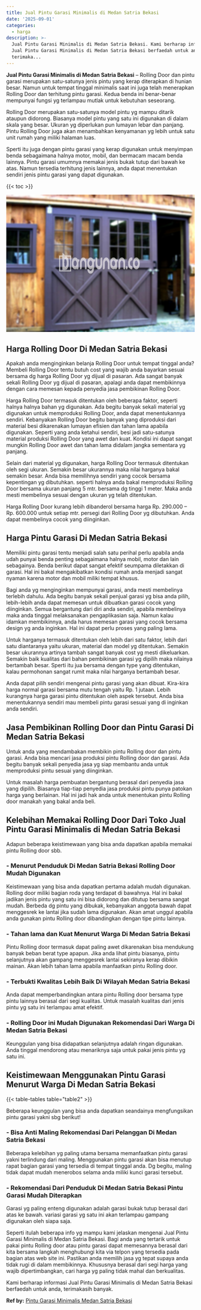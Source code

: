 ```yaml
---
title: Jual Pintu Garasi Minimalis di Medan Satria Bekasi
date: '2025-09-01'
categories:
  - harga
description: >-
  Jual Pintu Garasi Minimalis di Medan Satria Bekasi. Kami berharap informasi
  Jual Pintu Garasi Minimalis di Medan Satria Bekasi berfaedah untuk anda,
  terimaka...
---
```


**Jual Pintu Garasi Minimalis di Medan Satria Bekasi** – Rolling Door dan pintu garasi merupakan satu-satunya jenis pintu yang kerap diterapkan di hunian besar. Namun untuk tempat tinggal minimalis saat ini juga telah menerapkan Rolling Door dan terhitung pintu garasi. Kedua benda ini benar-benar mempunyai fungsi yg terlampau mutlak untuk kebutuhan seseorang.

Rolling Door merupakan satu-satunya model pintu yg mampu ditarik ataupun didorong. Biasanya model pintu yang satu ini digunakan di dalam skala yang besar. Ukuran yg diperlukan pun lumayan lebar dan panjang. Pintu Rolling Door juga akan menambahkan kenyamanan yg lebih untuk satu unit rumah yang miliki halaman luas.

Sperti itu juga dengan pintu garasi yang kerap digunakan untuk menyimpan benda sebagaimana halnya motor, mobil, dan bermacam macam benda lainnya. Pintu garasi umumnya memakai jenis bukak tutup dari bawah ke atas. Namun tersedia terhitung jenis lainnya, anda dapat menentukan sendiri jenis pintu garasi yang dapat digunakan.

{{< toc >}}

![Jual Pintu Garasi Minimalis di Medan Satria Bekasi](/images/pintu-garasi-03.png)

## Harga Rolling Door Di Medan Satria Bekasi

Apakah anda menginginkan belanja Rolling Door untuk tempat tinggal anda? Membeli Rolling Door tentu butuh cost yang wajib anda bayarkan sesuai bersama dg harga Rolling Door yg dijual di pasaran. Ada sangat banyak sekali Rolling Door yg dijual di pasaran, apalagi anda dapat membikinnya dengan cara memesan kepada penyedia jasa pembikinan Rolling Door.

Harga Rolling Door termasuk ditentukan oleh beberapa faktor, seperti halnya halnya bahan yg digunakan. Ada begitu banyak sekali material yg digunakan untuk memproduksi Rolling Door, anda dapat menentukannya sendiri. Kebanyakan Rolling Door begitu banyak yang diproduksi dari material besi dikarenakan lumayan efisien dan tahan lama apabila digunakan. Seperti yang anda ketahui sendiri, besi jadi satu-satunya material produksi Rolling Door yang awet dan kuat. Kondisi ini dapat sangat mungkin Rolling Door awet dan tahan lama didalam jangka sementara yg panjang.

Selain dari material yg digunakan, harga Rolling Door termasuk ditentukan oleh segi ukuran. Semakin besar ukurannya maka nilai harganya bakal semakin besar. Anda bisa memilihnya sendiri yang cocok bersama kepentingan yg dibutuhkan. seperti halnya anda bakal memproduksi Rolling Door bersama ukuran panjang 5 mtr. bersama dg tinggi 1 meter. Maka anda mesti membelinya sesuai dengan ukuran yg telah ditentukan.

Harga Rolling Door kurang lebih dibanderol bersama harga Rp. 290.000 – Rp. 600.000 untuk setiap mtr. persegi dari Rolling Door yg dibutuhkan. Anda dapat membelinya cocok yang diinginkan.

## Harga Pintu Garasi Di Medan Satria Bekasi

Memiliki pintu garasi tentu menjadi salah satu perihal perlu apabila anda udah punyai benda penting sebagaimana halnya mobil, motor dan lain sebagainya. Benda berikut dapat sangat efektif seumpama diletakkan di garasi. Hal ini bakal mengakibatkan kondisi rumah anda menjadi sangat nyaman karena motor dan mobil miliki tempat khusus.

Bagi anda yg menginginkan mempunyai garasi, anda mesti membelinya terlebih dahulu. Ada begitu banyak sekali penjual garasi yg bisa anda pilih, lebih-lebih anda dapat memesan untuk dibuatkan garasi cocok yang diinginkan. Semua bergantung dari diri anda sendiri, apabila membelinya maka anda tinggal melaksanakan pengaplikasian saja. Namun kalau idamkan membikinnya, anda harus memesan garasi yang cocok bersama design yg anda inginkan. Hal ini dapat perlu proses yang paling lama.

Untuk harganya termasuk ditentukan oleh lebih dari satu faktor, lebih dari satu diantaranya yaitu ukuran, material dan model yg ditentukan. Semakin besar ukurannya artinya tambah sangat banyak cost yg mesti dikeluarkan. Semakin baik kualitas dari bahan pembikinan garasi yg dipilih maka nilainya bertambah besar. Sperti itu jua bersama dengan type yang ditentukan, kalau permohonan sangat rumit maka nilai harganya bertambah besar.

Anda dapat pilih sendiri mengenai pintu garasi yang akan dibuat. Kira-kira harga normal garasi bersama mutu tengah yaitu Rp. 1 jutaan. Lebih kurangnya harga garasi pintu ditentukan oleh aspek tersebut. Anda bisa menentukannya sendiri mau membeli pintu garasi sesuai yang di inginkan anda sendiri.

## Jasa Pembikinan Rolling Door dan Pintu Garasi Di Medan Satria Bekasi

Untuk anda yang mendambakan membikin pintu Rolling door dan pintu garasi. Anda bisa mencari jasa produksi pintu Rolling door dan garasi. Ada begitu banyak sekali penyedia jasa yg siap membantu anda untuk memproduksi pintu sesuai yang diinginkan.

Untuk masalah harga pembuatan bergantung berasal dari penyedia jasa yang dipilih. Biasanya tiap-tiap penyedia jasa produksi pintu punya patokan harga yang berlainan. Hal ini jadi hak anda untuk menentukan pintu Rolling door manakah yang bakal anda beli.

## Kelebihan Memakai Rolling Door Dari Toko Jual Pintu Garasi Minimalis di Medan Satria Bekasi

Adapun beberapa keistimewaan yang bisa anda dapatkan apabila memakai pintu Rolling door sbb.

### \- Menurut Penduduk Di Medan Satria Bekasi Rolling Door Mudah Digunakan

Keistimewaan yang bisa anda dapatkan pertama adalah mudah digunakan. Rolling door miliki bagian roda yang terdapat di bawahnya. Hal ini bakal jadikan jenis pintu yang satu ini bisa didorong dan ditutup bersama sangat mudah. Berbeda dg pintu yang dibukak, kebanyakan anggota bawah dapat menggesrek ke lantai jika sudah lama digunakan. Akan amat unggul apabila anda gunakan pintu Rolling door dibandingkan dengan tipe pintu lainnya.

### \- Tahan lama dan Kuat Menurut Warga Di Medan Satria Bekasi

Pintu Rolling door termasuk dapat paling awet dikarenakan bisa mendukung banyak beban berat type apapun. Jika anda lihat pintu biasanya, pintu selanjutnya akan gampang menggesrek lantai sekiranya kerap dibikin mainan. Akan lebih tahan lama apabila manfaatkan pintu Rolling door.

### \- Terbukti Kwalitas Lebih Baik Di Wilayah Medan Satria Bekasi

Anda dapat memperbandingkan antara pintu Rolling door bersama type pintu lainnya berasal dari segi kualitas. Untuk masalah kualitas dari jenis pintu yg satu ini terlampau amat efektif.

### \- Rolling Door ini Mudah Digunakan Rekomendasi Dari Warga Di Medan Satria Bekasi

Keunggulan yang bisa didapatkan selanjutnya adalah ringan digunakan. Anda tinggal mendorong atau menariknya saja untuk pakai jenis pintu yg satu ini.

## Keistimewaan Menggunakan Pintu Garasi Menurut Warga Di Medan Satria Bekasi

{{< table-tables table="table2" >}}

Beberapa keunggulan yang bisa anda dapatkan seandainya mengfungsikan pintu garasi yakni sbg berikut!

### \- Bisa Anti Maling Rekomendasi Dari Pelanggan Di Medan Satria Bekasi

Beberapa kelebihan yg paling utama bersama memanfaatkan pintu garasi yakni terlindung dari maling. Menggunakan pintu garasi akan bisa menutup rapat bagian garasi yang tersedia di tempat tinggal anda. Dg begitu, maling tidak dapat mudah menerobos selama anda miliki kunci garasi tersebut.

### \- Rekomendasi Dari Penduduk Di Medan Satria Bekasi Pintu Garasi Mudah Diterapkan

Garasi yg paling enteng digunakan adalah garasi bukak tutup berasal dari atas ke bawah. variasi garasi yg satu ini akan terlampau gampang digunakan oleh siapa saja.

Seperti itulah beberapa info yg mampu kami jelaskan mengenai Jual Pintu Garasi Minimalis di Medan Satria Bekasi. Bagi anda yang tertarik untuk pakai pintu Rolling door atau pintu garasi dapat memesannya berasal dari kita bersama langkah menghubungi kita via telpon yang tersedia pada bagian atas web site ini. Pastikan anda memilih jasa yg tepat supaya anda tidak rugi di dalam membikinnya. Khususnya berasal dari segi harga yang wajib dipertimbangkan, cari harga yg paling tidak mahal dan berkualitas.

Kami berharap informasi Jual Pintu Garasi Minimalis di Medan Satria Bekasi berfaedah untuk anda, terimakasih banyak.

**Ref by:** [Pintu Garasi Minimalis Medan Satria Bekasi](https://id.wikipedia.org/wiki/Pintu)
